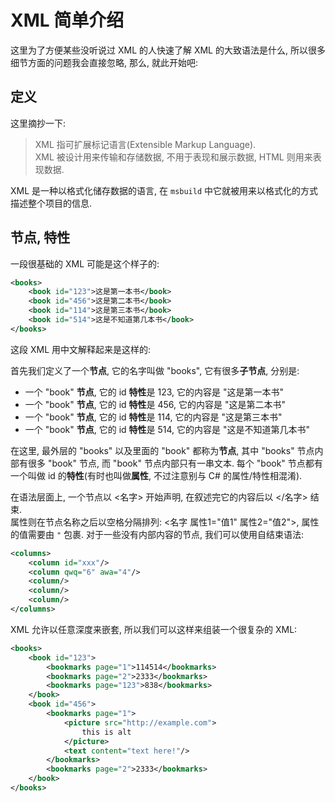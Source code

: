 # XML 简单介绍

这里为了方便某些没听说过 XML 的人快速了解 XML 的大致语法是什么, 所以很多细节方面的问题我会直接忽略, 那么, 就此开始吧:

## 定义

这里摘抄一下:

> XML 指可扩展标记语言(Extensible Markup Language).  
> XML 被设计用来传输和存储数据, 不用于表现和展示数据, HTML 则用来表现数据.

XML 是一种以格式化储存数据的语言, 在 `msbuild` 中它就被用来以格式化的方式描述整个项目的信息.

## 节点, 特性

一段很基础的 XML 可能是这个样子的:

```xml
<books>
    <book id="123">这是第一本书</book>
    <book id="456">这是第二本书</book>
    <book id="114">这是第三本书</book>
    <book id="514">这是不知道第几本书</book>
</books>
```

这段 XML 用中文解释起来是这样的:

首先我们定义了一个**节点**, 它的名字叫做 "books", 它有很多**子节点**, 分别是:

- 一个 "book" **节点**, 它的 id **特性**是 123, 它的内容是 "这是第一本书"
- 一个 "book" **节点**, 它的 id **特性**是 456, 它的内容是 "这是第二本书"
- 一个 "book" **节点**, 它的 id **特性**是 114, 它的内容是 "这是第三本书"
- 一个 "book" **节点**, 它的 id **特性**是 514, 它的内容是 "这是不知道第几本书"

在这里, 最外层的 "books" 以及里面的 "book" 都称为**节点**, 其中 "books" 节点内部有很多 "book" 节点, 而 "book" 节点内部只有一串文本.
每个 "book" 节点都有一个叫做 id 的**特性**(有时也叫做**属性**, 不过注意别与 C# 的属性/特性相混淆).  

在语法层面上, 一个节点以 <名字> 开始声明, 在叙述完它的内容后以 &lt;/名字&gt; 结束.  
属性则在节点名称之后以空格分隔排列: <名字 属性1="值1" 属性2="值2">, 属性的值需要由 `"` 包裹.
对于一些没有内部内容的节点, 我们可以使用自结束语法:
```xml
<columns>
    <column id="xxx"/>
    <column qwq="6" awa="4"/>
    <column/>
    <column/>
    <column/>
</columns>
```

XML 允许以任意深度来嵌套, 所以我们可以这样来组装一个很复杂的 XML:

```xml
<books>
    <book id="123">
        <bookmarks page="1">114514</bookmarks>
        <bookmarks page="2">2333</bookmarks>
        <bookmarks page="123">838</bookmarks>
    </book>
    <book id="456">
        <bookmarks page="1">
            <picture src="http://example.com">
                this is alt
            </picture>
            <text content="text here!"/>
        </bookmarks>
        <bookmarks page="2">2333</bookmarks>
    </book>
</books>
```